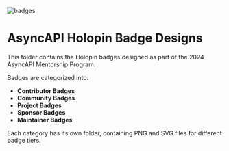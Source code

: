 ![badges](https://github.com/user-attachments/assets/b7f40362-0e38-458d-8a1e-73c7ce8d0133)


# AsyncAPI Holopin Badge Designs

This folder contains the Holopin badges designed as part of the 2024 AsyncAPI Mentorship Program.

Badges are categorized into:

- **Contributor Badges**
- **Community Badges**
- **Project Badges**
- **Sponsor Badges**
- **Maintainer Badges**

Each category has its own folder, containing PNG and SVG files for different badge tiers.
